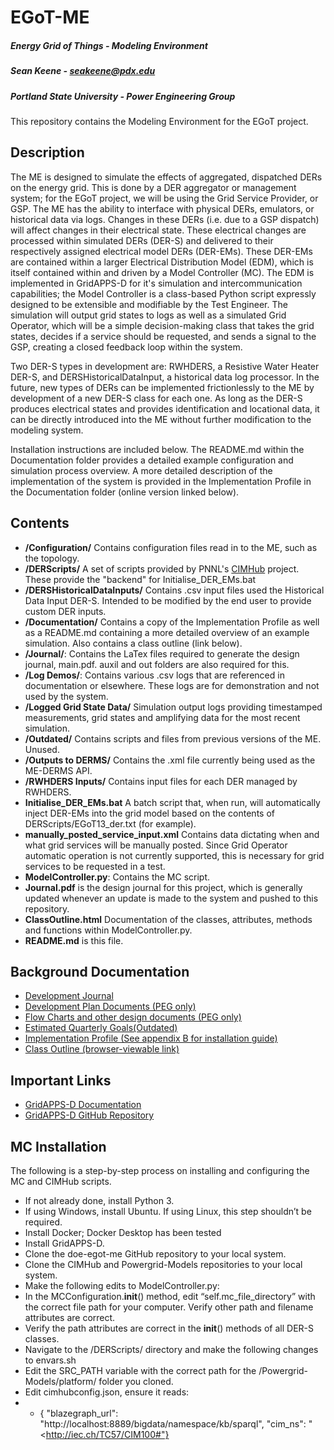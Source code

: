 # EGoT-ME
##### Energy Grid of Things - Modeling Environment
##### Sean Keene -  seakeene@pdx.edu
##### Portland State University - Power Engineering Group

This repository contains the Modeling Environment for the EGoT project. 

## Description

The ME is designed to simulate the effects of aggregated, dispatched DERs on the
energy grid. This is done by a DER aggregator or management system; for the EGoT
project, we will be using the Grid Service Provider, or GSP. The ME has the ability to
interface with physical DERs, emulators, or historical data via logs. Changes in these
DERs (i.e. due to a GSP dispatch) will affect changes in their electrical state.
These electrical changes are processed within simulated DERs (DER-S) and delivered to
their respectively assigned electrical model DERs (DER-EMs). These DER-EMs
are contained within a larger Electrical Distribution Model (EDM), which is 
itself contained within and driven by a Model Controller (MC). The EDM is 
implemented in GridAPPS-D for it's simulation and intercommunication capabilities;
the Model Controller is a class-based Python script expressly designed to be 
extensible and modifiable by the Test Engineer. The simulation will output grid states 
to logs as well as a simulated Grid Operator, which will be a simple decision-making 
class that takes the grid states, decides if a service should be requested, and sends 
a signal to the GSP, creating a closed feedback loop within the system.

Two DER-S types in development are: RWHDERS, a Resistive Water Heater DER-S, and 
DERSHistoricalDataInput, a historical data log processor. In the future,
new types of DERs can be implemented frictionlessly to the ME by development of
a new DER-S class for each one. As long as the DER-S produces electrical states and
provides identification and locational data, it can be directly introduced into the ME
without further modification to the modeling system.

Installation instructions are included below. The README.md within the Documentation folder provides a detailed example configuration
and simulation process overview. A more detailed description of the implementation of the system is 
provided in the Implementation Profile in the Documentation folder (online version linked below).

## Contents

* **/Configuration/** Contains configuration files read in to the ME, such as the topology.
* **/DERScripts/** A set of scripts provided by PNNL's [CIMHub](https://github.com/GRIDAPPSD/CIMHub) project. These provide the "backend" for Initialise_DER_EMs.bat
* **/DERSHistoricalDataInputs/** Contains .csv input files used the Historical Data Input DER-S. Intended to be modified by the end user to provide custom DER inputs.
* **/Documentation/** Contains a copy of the Implementation Profile as well as a README.md containing a more detailed overview of an example simulation. Also contains a class outline (link below).
* **/Journal/**: Contains the LaTex files required to  generate the design journal, 
  main.pdf. auxil and out folders are also required for this. 
* **/Log Demos/**: Contains various .csv logs that are referenced in documentation or
elsewhere. These logs are for demonstration and not used by the system.
* **/Logged Grid State Data/** Simulation output logs providing timestamped measurements, grid states and amplifying data for the most recent simulation.
* **/Outdated/** Contains scripts and files from previous versions of the ME. Unused.
* **/Outputs to DERMS/** Contains the .xml file currently being used as the ME-DERMS API. 
* **/RWHDERS Inputs/** Contains input files for each DER managed by RWHDERS.
* **Initialise_DER_EMs.bat** A batch script that, when run, will automatically inject DER-EMs into the grid model based on the contents of DERScripts/EGoT13_der.txt (for example). 
* **manually_posted_service_input.xml** Contains data dictating when and what grid services will be manually posted. Since Grid Operator automatic operation is not currently supported, this is necessary for grid services to be requested in a test.
* **ModelController.py**: Contains the MC script.
* **Journal.pdf** is the design journal for this project, which is generally updated
  whenever an update is made to the system and pushed to this repository.
* **ClassOutline.html** Documentation of the classes, attributes, methods and functions within ModelController.py.
* **README.md** is this file.

## Background Documentation
* [Development Journal](https://github.com/PortlandStatePowerLab/doe-egot-me/blob/main/out/main.pdf)
* [Development Plan Documents (PEG only)](https://drive.google.com/drive/folders/1gzclY2N1w7PiS4PjuwpQj0qUheekqnkn?usp=sharing)
* [Flow Charts and other design documents (PEG only)](https://drive.google.com/drive/folders/13gm4Shm-kZ0PfSjn-9UMrA0cDD80fIy0?usp=sharing)
* [Estimated Quarterly Goals(Outdated)](https://www.overleaf.com/read/jrrvwgtvqryt)
* [Implementation Profile (See appendix B for installation guide)](https://docs.google.com/document/d/1W9mIf69tUp5LxAxTi9JdYpVbyF84esILUnnz5kcZQFw/edit?usp=sharing)
* [Class Outline (browser-viewable link)](https://htmlpreview.github.io/?https://github.com/PortlandStatePowerLab/doe-egot-me/blob/main/ClassOutline.html)
## Important Links

* [GridAPPS-D Documentation](https://gridappsd.readthedocs.io/en/latest/using_gridappsd/index.html)
* [GridAPPS-D GitHub Repository](https://github.com/GRIDAPPSD)

## MC Installation
The following is a step-by-step process on installing and configuring the MC and CIMHub scripts.
* If not already done, install Python 3.
* If using Windows, install Ubuntu. If using Linux, this step shouldn’t be required.
* Install Docker; Docker Desktop has been tested
* Install GridAPPS-D.
* Clone the doe-egot-me GitHub repository to your local system.
* Clone the CIMHub and Powergrid-Models repositories to your local system.
* Make the following edits to ModelController.py:
* In the MCConfiguration.__init__() method, edit “self.mc_file_directory” with the correct file path for your computer. Verify other path and filename attributes are correct.
* Verify the path attributes are correct in the __init__() methods of all DER-S classes.
* Navigate to the /DERScripts/ directory and make the following changes to envars.sh
* Edit the SRC_PATH variable with the correct path for the /Powergrid-Models/platform/ folder you cloned.
* Edit cimhubconfig.json, ensure it reads:
* * {
  "blazegraph_url": "http://localhost:8889/bigdata/namespace/kb/sparql",   "cim_ns": "<http://iec.ch/TC57/CIM100#"}

